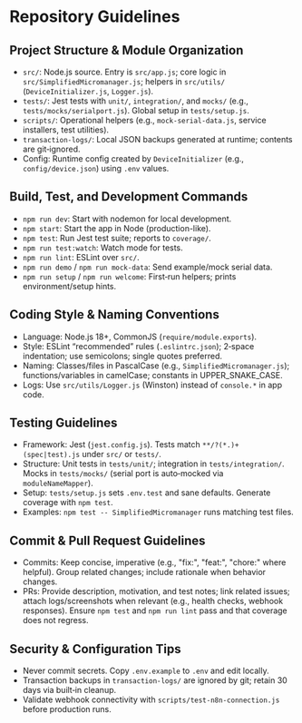 # Repository Guidelines

## Project Structure & Module Organization
- `src/`: Node.js source. Entry is `src/app.js`; core logic in `src/SimplifiedMicromanager.js`; helpers in `src/utils/` (`DeviceInitializer.js`, `Logger.js`).
- `tests/`: Jest tests with `unit/`, `integration/`, and `mocks/` (e.g., `tests/mocks/serialport.js`). Global setup in `tests/setup.js`.
- `scripts/`: Operational helpers (e.g., `mock-serial-data.js`, service installers, test utilities).
- `transaction-logs/`: Local JSON backups generated at runtime; contents are git‑ignored.
- Config: Runtime config created by `DeviceInitializer` (e.g., `config/device.json`) using `.env` values.

## Build, Test, and Development Commands
- `npm run dev`: Start with nodemon for local development.
- `npm start`: Start the app in Node (production-like).
- `npm test`: Run Jest test suite; reports to `coverage/`.
- `npm run test:watch`: Watch mode for tests.
- `npm run lint`: ESLint over `src/`.
- `npm run demo` / `npm run mock-data`: Send example/mock serial data.
- `npm run setup` / `npm run welcome`: First‑run helpers; prints environment/setup hints.

## Coding Style & Naming Conventions
- Language: Node.js 18+, CommonJS (`require/module.exports`).
- Style: ESLint “recommended” rules (`.eslintrc.json`); 2‑space indentation; use semicolons; single quotes preferred.
- Naming: Classes/files in PascalCase (e.g., `SimplifiedMicromanager.js`); functions/variables in camelCase; constants in UPPER_SNAKE_CASE.
- Logs: Use `src/utils/Logger.js` (Winston) instead of `console.*` in app code.

## Testing Guidelines
- Framework: Jest (`jest.config.js`). Tests match `**/?(*.)+(spec|test).js` under `src/` or `tests/`.
- Structure: Unit tests in `tests/unit/`; integration in `tests/integration/`. Mocks in `tests/mocks/` (serial port is auto‑mocked via `moduleNameMapper`).
- Setup: `tests/setup.js` sets `.env.test` and sane defaults. Generate coverage with `npm test`.
- Examples: `npm test -- SimplifiedMicromanager` runs matching test files.

## Commit & Pull Request Guidelines
- Commits: Keep concise, imperative (e.g., "fix:", "feat:", "chore:" where helpful). Group related changes; include rationale when behavior changes.
- PRs: Provide description, motivation, and test notes; link related issues; attach logs/screenshots when relevant (e.g., health checks, webhook responses). Ensure `npm test` and `npm run lint` pass and that coverage does not regress.

## Security & Configuration Tips
- Never commit secrets. Copy `.env.example` to `.env` and edit locally.
- Transaction backups in `transaction-logs/` are ignored by git; retain 30 days via built‑in cleanup.
- Validate webhook connectivity with `scripts/test-n8n-connection.js` before production runs.
